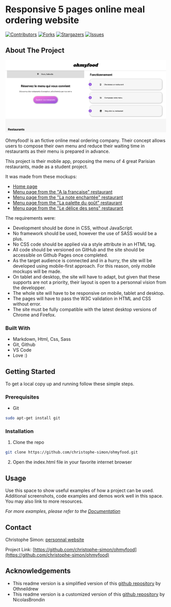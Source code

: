 # Responsive 5 pages online meal ordering website

[![Contributors][contributors-shield]][contributors-url] [![Forks][forks-shield]][forks-url] [![Stargazers][stars-shield]][stars-url] [![Issues][issues-shield]][issues-url]

<!-- ABOUT THE PROJECT -->
## About The Project

[![Ohmyfood Screenshot][product-screenshot]](https://christophe-simon.github.io/ohmyfood/)

Ohmyfood! is an fictive online meal ordering company. Their concept allows users to compose their own menu and reduce their waiting time in restaurants as their menu is prepared in advance.

This project is their mobile app, proposing the menu of 4 great Parisian restaurants, made as a student project.

It was made from these mockups:
- [Home page](docs/homepage.png)
- [Menu page from the "A la française" restaurant](docs/menupage-a-la-francaise.png)
- [Menu page from the "La note enchantée" restaurant](docs/menupage-la-note-enchantee.png)
- [Menu page from the "La palette du goût" restaurant](docs/menupage-la-palette-du-gout.png)
- [Menu page from the "Le délice des sens" restaurant](docs/menupage-le-delice-des-sens.png)

The requirements were:
- Development should be done in CSS, without JavaScript.
- No framework should be used, however the use of SASS would be a plus.
- No CSS code should be applied via a style attribute in an HTML tag.
- All code should be versioned on GitHub and the site should be accessible on Github Pages once completed.
- As the target audience is connected and in a hurry, the site will be developed using
mobile-first approach. For this reason, only mobile mockups will be made.
- On tablet and desktop, the site will have to adapt, but given that these supports are not a priority, their layout is open to a personnal vision from the developper.
- The whole site will have to be responsive on mobile, tablet and desktop.
- The pages will have to pass the W3C validation in HTML and CSS without error.
- The site must be fully compatible with the latest desktop versions of Chrome and Firefox.

### Built With

- Markdown, Html, Css, Sass
- Git, Github
- VS Code
- Love :)

<!-- GETTING STARTED -->
## Getting Started

To get a local copy up and running follow these simple steps.

### Prerequisites

* Git
```sh
sudo apt-get install git
```

### Installation
 
1. Clone the repo
```sh
git clone https://github.com/christophe-simon/ohmyfood.git
```
2. Open the index.html file in your favorite internet browser


<!-- USAGE EXAMPLES -->
## Usage

Use this space to show useful examples of how a project can be used. Additional screenshots, code examples and demos work well in this space. You may also link to more resources.

_For more examples, please refer to the [Documentation](https://example.com)_


<!-- CONTACT -->
## Contact

Christophe Simon: [personnal website](https://www.csimon.info)

Project Link: [https://github.com/christophe-simon/ohmyfood](https://github.com/christophe-simon/ohmyfood)



<!-- ACKNOWLEDGEMENTS -->
## Acknowledgements

- This readme version is a simplified version of this [github repository](https://github.com/othneildrew/Best-README-Template) by Othneildrew
- This readme version is a customized version of this [github repository](https://github.com/NicolasBrondin/basic-readme-template) by NicolasBrondin





<!-- MARKDOWN LINKS & IMAGES -->
<!-- https://www.markdownguide.org/basic-syntax/#reference-style-links -->
[contributors-shield]: https://img.shields.io/github/contributors/christophe-simon/ohmyfood.svg?style=flat-square
[contributors-url]: https://github.com/christophe-simon/ohmyfood/graphs/contributors
[forks-shield]: https://img.shields.io/github/forks/christophe-simon/ohmyfood.svg?style=flat-square
[forks-url]: https://github.com/christophe-simon/ohmyfood/network/members
[stars-shield]: https://img.shields.io/github/stars/christophe-simon/ohmyfood.svg?style=flat-square
[stars-url]: https://github.com/christophe-simon/ohmyfood/stargazers
[issues-shield]: https://img.shields.io/github/issues/christophe-simon/ohmyfood.svg?style=flat-square
[issues-url]: https://github.com/christophe-simon/ohmyfood/issues
[license-shield]: https://img.shields.io/github/license/christophe-simon/ohmyfood.svg?style=flat-square
[license-url]: https://github.com/christophe-simon/ohmyfood/blob/master/LICENSE.txt
[linkedin-shield]: https://img.shields.io/badge/-LinkedIn-black.svg?style=flat-square&logo=linkedin&colorB=555
[linkedin-url]: https://linkedin.com/in/othneildrew
[product-screenshot]: docs/screenshot.png
